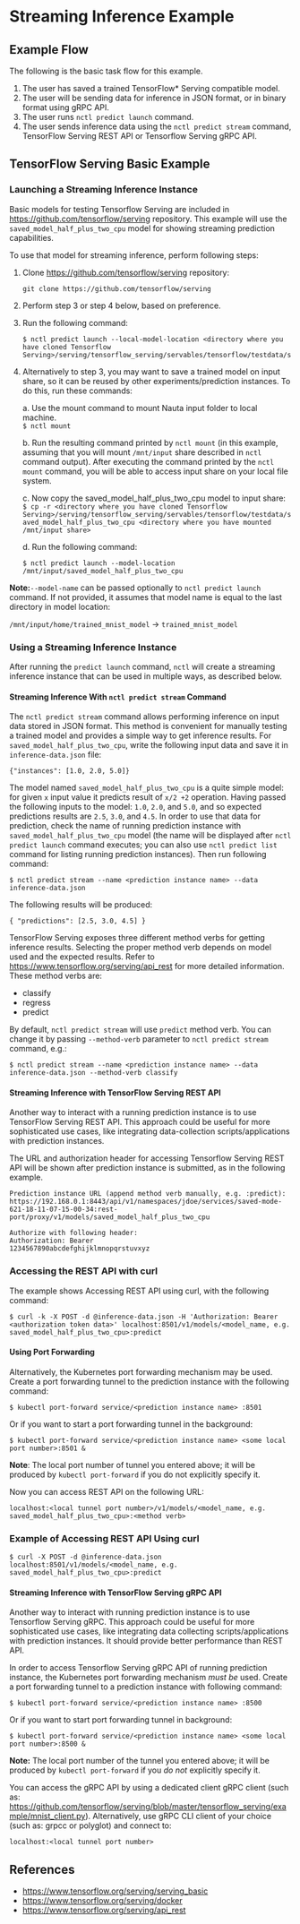 # Streaming Inference Example

## Example Flow

The following is the basic task flow for this example.

1. The user has saved a trained TensorFlow* Serving compatible model.
1. The user will be sending data for inference in JSON format, or in binary format using gRPC API.
1. The user runs `nctl predict launch` command.
1. The user sends inference data using the `nctl predict stream` command, TensorFlow Serving REST API or Tensorflow Serving gRPC API.

## TensorFlow Serving Basic Example

### Launching a Streaming Inference Instance

Basic models for testing Tensorflow Serving are included in https://github.com/tensorflow/serving repository. This example will use the `saved_model_half_plus_two_cpu` model for showing streaming prediction capabilities.

To use that model for streaming inference, perform following steps:
1. Clone https://github.com/tensorflow/serving repository:

   `git clone https://github.com/tensorflow/serving`

2. Perform step 3 or step 4 below, based on preference.

3. Run the following command: 
    ```
    $ nctl predict launch --local-model-location <directory where you have cloned Tensorflow
    Serving>/serving/tensorflow_serving/servables/tensorflow/testdata/saved_model_half_plus_two_cpu 
    ```
4. Alternatively to step 3, you may want to save a trained model on input share, so it can be reused by other experiments/prediction instances. To do this, run these commands:

   a. Use the mount command to mount Nauta input folder to local machine.<br>
      `$ nctl mount` <br>
      
   b. Run the resulting command printed by `nctl mount` (in this example, assuming that you will mount `/mnt/input` share described in `nctl` command output). After executing the command printed by the `nctl mount` command, you will be able to access input share on your local file system.
   
   c. Now copy the saved_model_half_plus_two_cpu model to input share:<br> 
       `$ cp -r <directory where you have cloned Tensorflow Serving>/serving/tensorflow_serving/servables/tensorflow/testdata/saved_model_half_plus_two_cpu <directory where you have mounted /mnt/input share>`

   d. Run the following command:
   
    ```
    $ nctl predict launch --model-location /mnt/input/saved_model_half_plus_two_cpu
    ```

**Note:**`--model-name` can be passed optionally to `nctl predict launch` command. If not provided, it assumes that model name is equal to the last directory in model location:

`/mnt/input/home/trained_mnist_model` -> `trained_mnist_model`

### Using a Streaming Inference Instance

After running the `predict launch` command, `nctl` will create a streaming inference instance that can be used in multiple ways, as described below.

#### Streaming Inference With `nctl predict stream` Command

The `nctl predict stream` command allows performing inference on input data stored in JSON format. This method is convenient for manually testing a trained model and provides a simple way to get inference results. For `saved_model_half_plus_two_cpu`, write the following input data and save it in `inference-data.json` file:

```
{"instances": [1.0, 2.0, 5.0]}
```

The model named `saved_model_half_plus_two_cpu` is a quite simple model: for given `x` input value it predicts result of `x/2 +2` operation.
Having passed the following inputs to the model: `1.0`, `2.0`, and `5.0`, and so expected predictions results are `2.5`, `3.0`, and `4.5`. In order to use that data for prediction, check the name of running prediction instance with `saved_model_half_plus_two_cpu` model (the name will be displayed after `nctl predict launch` command executes; you can also use `nctl predict list` command for listing running prediction instances). Then run following command:

```
$ nctl predict stream --name <prediction instance name> --data inference-data.json
```
The following results will be produced:

```
{ "predictions": [2.5, 3.0, 4.5] }
```

TensorFlow Serving exposes three different method verbs for getting inference results. Selecting the proper method verb depends on model used and the expected results. Refer to https://www.tensorflow.org/serving/api_rest for more detailed information. These method verbs are:

* classify
* regress
* predict

By default, `nctl predict stream` will use `predict` method verb. You can change it by passing `--method-verb` parameter to `nctl predict stream` command, e.g.:

```
$ nctl predict stream --name <prediction instance name> --data inference-data.json --method-verb classify
```

#### Streaming Inference with TensorFlow Serving REST API

Another way to interact with a running prediction instance is to use TensorFlow Serving REST API. This approach could be useful for more sophisticated use cases, like integrating data-collection scripts/applications with prediction instances.

The URL and authorization header for accessing Tensorflow Serving REST API will be shown after prediction instance is submitted, as in the following example.

```
Prediction instance URL (append method verb manually, e.g. :predict):
https://192.168.0.1:8443/api/v1/namespaces/jdoe/services/saved-mode-621-18-11-07-15-00-34:rest-port/proxy/v1/models/saved_model_half_plus_two_cpu

Authorize with following header:
Authorization: Bearer 
1234567890abcdefghijklmnopqrstuvxyz
```

### Accessing the REST API with curl

The example shows Accessing REST API using curl, with the following command:

```
$ curl -k -X POST -d @inference-data.json -H 'Authorization: Bearer <authorization token data>' localhost:8501/v1/models/<model_name, e.g. saved_model_half_plus_two_cpu>:predict
```
#### Using Port Forwarding

Alternatively, the Kubernetes port forwarding mechanism may be used. Create a port forwarding tunnel to the prediction instance with the following command:

```
$ kubectl port-forward service/<prediction instance name> :8501
```
Or if you want to start a port forwarding tunnel in the background:

```
$ kubectl port-forward service/<prediction instance name> <some local port number>:8501 &
```

**Note**: The local port number of tunnel you entered above; it will be produced by `kubectl port-forward` if you do not explicitly specify it.

Now you can access REST API on the following URL:

```
localhost:<local tunnel port number>/v1/models/<model_name, e.g. saved_model_half_plus_two_cpu>:<method verb>
```

### Example of Accessing REST API Using curl

```
$ curl -X POST -d @inference-data.json localhost:8501/v1/models/<model_name, e.g. saved_model_half_plus_two_cpu>:predict
```

#### Streaming Inference with TensorFlow Serving gRPC API

Another way to interact with running prediction instance is to use Tensorflow Serving gRPC. This approach could be useful for more sophisticated use cases, like integrating data collecting scripts/applications with prediction instances. It should provide better performance than REST API.

In order to access Tensorflow Serving gRPC API of running prediction instance, the Kubernetes port forwarding mechanism _must be_  used. Create a port forwarding tunnel to a prediction instance with following command:

```
$ kubectl port-forward service/<prediction instance name> :8500
```
Or if you want to start port forwarding tunnel in background:

```
$ kubectl port-forward service/<prediction instance name> <some local port number>:8500 &
```

**Note:** The local port number of the tunnel you entered above; it will be produced by `kubectl port-forward` if you _do not_ explicitly specify it.

You can access the gRPC API by using a dedicated client gRPC client (such as: https://github.com/tensorflow/serving/blob/master/tensorflow_serving/example/mnist_client.py). Alternatively, use gRPC CLI client of your choice (such as: grpcc or polyglot) and connect to:

```
localhost:<local tunnel port number>
```

## References

* https://www.tensorflow.org/serving/serving_basic
* https://www.tensorflow.org/serving/docker
* https://www.tensorflow.org/serving/api_rest




